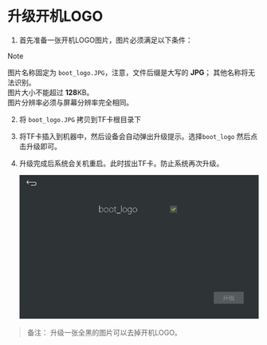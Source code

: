 # 升级开机LOGO
1. 首先准备一张开机LOGO图片，图片必须满足以下条件：  
> [!Note]
> 图片名称固定为 `boot_logo.JPG`，注意，文件后缀是大写的 **JPG**； 其他名称将无法识别。  
> 图片大小不能超过 **128**KB。  
> 图片分辨率必须与屏幕分辨率完全相同。
2.  将 `boot_logo.JPG` 拷贝到TF卡根目录下
3.  将TF卡插入到机器中，然后设备会自动弹出升级提示。选择`boot_logo` 然后点击升级即可。
4.  升级完成后系统会关机重启。此时拔出TF卡。防止系统再次升级。 

    ![](images/boot_logo_upgrade.jpg)

> 备注： 升级一张全黑的图片可以去掉开机LOGO。